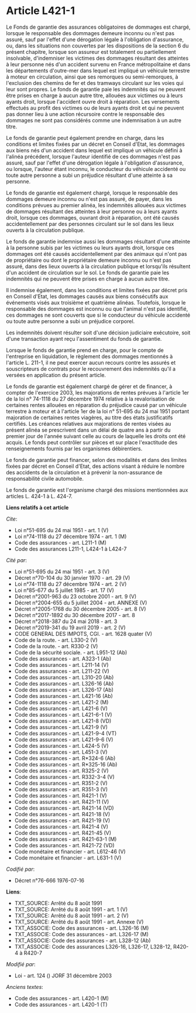 # Article L421-1

Le Fonds de garantie des assurances obligatoires de dommages est chargé, lorsque le responsable des dommages demeure inconnu
ou n'est pas assuré, sauf par l'effet d'une dérogation légale à l'obligation d'assurance, ou, dans les situations non
couvertes par les dispositions de la section 6 du présent chapitre, lorsque son assureur est totalement ou partiellement
insolvable, d'indemniser les victimes des dommages résultant des atteintes à leur personne nés d'un accident survenu en
France métropolitaine et dans les départements d'outre-mer dans lequel est impliqué un véhicule terrestre à moteur en
circulation, ainsi que ses remorques ou semi-remorques, à l'exclusion des chemins de fer et des tramways circulant sur les
voies qui leur sont propres. Le fonds de garantie paie les indemnités qui ne peuvent être prises en charge à aucun autre
titre, allouées aux victimes ou à leurs ayants droit, lorsque l'accident ouvre droit à réparation. Les versements effectués
au profit des victimes ou de leurs ayants droit et qui ne peuvent pas donner lieu à une action récursoire contre le
responsable des dommages ne sont pas considérés comme une indemnisation à un autre titre.

Le fonds de garantie peut également prendre en charge, dans les conditions et limites fixées par un décret en Conseil d'Etat,
les dommages aux biens nés d'un accident dans lequel est impliqué un véhicule défini à l'alinéa précédent, lorsque l'auteur
identifié de ces dommages n'est pas assuré, sauf par l'effet d'une dérogation légale à l'obligation d'assurance, ou lorsque,
l'auteur étant inconnu, le conducteur du véhicule accidenté ou toute autre personne a subi un préjudice résultant d'une
atteinte à sa personne.

Le fonds de garantie est également chargé, lorsque le responsable des dommages demeure inconnu ou n'est pas assuré, de payer,
dans les conditions prévues au premier alinéa, les indemnités allouées aux victimes de dommages résultant des atteintes à
leur personne ou à leurs ayants droit, lorsque ces dommages, ouvrant droit à réparation, ont été causés accidentellement par
des personnes circulant sur le sol dans les lieux ouverts à la circulation publique.

Le fonds de garantie indemnise aussi les dommages résultant d'une atteinte à la personne subis par les victimes ou leurs
ayants droit, lorsque ces dommages ont été causés accidentellement par des animaux qui n'ont pas de propriétaire ou dont le
propriétaire demeure inconnu ou n'est pas assuré, dans des lieux ouverts à la circulation publique et lorsqu'ils résultent
d'un accident de circulation sur le sol. Le fonds de garantie paie les indemnités qui ne peuvent être prises en charge à
aucun autre titre.

Il indemnise également, dans les conditions et limites fixées par décret pris en Conseil d'Etat, les dommages causés aux
biens consécutifs aux événements visés aux troisième et quatrième alinéas. Toutefois, lorsque le responsable des dommages est
inconnu ou que l'animal n'est pas identifié, ces dommages ne sont couverts que si le conducteur du véhicule accidenté ou
toute autre personne a subi un préjudice corporel.

Les indemnités doivent résulter soit d'une décision judiciaire exécutoire, soit d'une transaction ayant reçu l'assentiment du
fonds de garantie.

Lorsque le fonds de garantie prend en charge, pour le compte de l'entreprise en liquidation, le règlement des dommages
mentionnés à l'article L. 211-1, il ne peut exercer aucun recours contre les assurés et souscripteurs de contrats pour le
recouvrement des indemnités qu'il a versées en application du présent article.

Le fonds de garantie est également chargé de gérer et de financer, à compter de l'exercice 2003, les majorations de rentes
prévues à l'article 1er de la loi n° 74-1118 du 27 décembre 1974 relative à la revalorisation de certaines rentes allouées en
réparation du préjudice causé par un véhicule terrestre à moteur et à l'article 1er de la loi n° 51-695 du 24 mai 1951
portant majoration de certaines rentes viagères, au titre des états justificatifs certifiés. Les créances relatives aux
majorations de rentes visées au présent alinéa se prescrivent dans un délai de quatre ans à partir du premier jour de l'année
suivant celle au cours de laquelle les droits ont été acquis. Le fonds peut contrôler sur pièces et sur place l'exactitude
des renseignements fournis par les organismes débirentiers.

Le fonds de garantie peut financer, selon des modalités et dans des limites fixées par décret en Conseil d'Etat, des actions
visant à réduire le nombre des accidents de la circulation et à prévenir la non-assurance de responsabilité civile
automobile.

Le fonds de garantie est l'organisme chargé des missions mentionnées aux articles L. 424-1 à L. 424-7.

**Liens relatifs à cet article**

_Cite_:

  - Loi n°51-695 du 24 mai 1951 - art. 1 (V)
  - Loi n°74-1118 du 27 décembre 1974 - art. 1 (M)
  - Code des assurances - art. L211-1 (M)
  - Code des assurances L211-1, L424-1 à L424-7

_Cité par_:

  - Loi n°51-695 du 24 mai 1951 - art. 3 (V)
  - Décret n°70-104 du 30 janvier 1970 - art. 29 (V)
  - Loi n°74-1118 du 27 décembre 1974 - art. 2 (V)
  - Loi n°85-677 du 5 juillet 1985 - art. 17 (V)
  - Décret n°2001-963 du 23 octobre 2001 - art. 9 (V)
  - Décret n°2004-655 du 5 juillet 2004 - art. ANNEXE (V)
  - Décret n°2005-1768 du 30 décembre 2005 - art. 8 (V)
  - Décret n°2017-1892 du 30 décembre 2017 - art. 8
  - Décret n°2018-387 du 24 mai 2018 - art. 3
  - Décret n°2019-341 du 19 avril 2019 - art. 2 (V)
  - CODE GENERAL DES IMPOTS, CGI. - art. 1628 quater (V)
  - Code de la route. - art. L330-2 (V)
  - Code de la route. - art. R330-2 (V)
  - Code de la sécurité sociale. - art. L951-12 (Ab)
  - Code des assurances - art. A323-1 (Ab)
  - Code des assurances - art. L211-14 (V)
  - Code des assurances - art. L211-22 (V)
  - Code des assurances - art. L310-20 (Ab)
  - Code des assurances - art. L326-16 (Ab)
  - Code des assurances - art. L326-17 (Ab)
  - Code des assurances - art. L421-16 (Ab)
  - Code des assurances - art. L421-2 (M)
  - Code des assurances - art. L421-6 (V)
  - Code des assurances - art. L421-6-1 (V)
  - Code des assurances - art. L421-8 (VD)
  - Code des assurances - art. L421-9 (V)
  - Code des assurances - art. L421-9-4 (VT)
  - Code des assurances - art. L421-9-6 (V)
  - Code des assurances - art. L424-5 (V)
  - Code des assurances - art. L451-3 (V)
  - Code des assurances - art. R*324-6 (Ab)
  - Code des assurances - art. R*325-16 (Ab)
  - Code des assurances - art. R325-2 (V)
  - Code des assurances - art. R332-3-4 (V)
  - Code des assurances - art. R351-2 (V)
  - Code des assurances - art. R351-3 (V)
  - Code des assurances - art. R421-1 (V)
  - Code des assurances - art. R421-11 (V)
  - Code des assurances - art. R421-14 (VD)
  - Code des assurances - art. R421-18 (V)
  - Code des assurances - art. R421-19 (V)
  - Code des assurances - art. R421-4 (V)
  - Code des assurances - art. R421-45 (V)
  - Code des assurances - art. R421-63-1 (M)
  - Code des assurances - art. R421-72 (VD)
  - Code monétaire et financier - art. L612-46 (V)
  - Code monétaire et financier - art. L631-1 (V)

_Codifié par_:

  - Décret n°76-666 1976-07-16

**Liens**:

  - TXT_SOURCE: Arrêté du 8 août 1991
  - TXT_SOURCE: Arrêté du 8 août 1991 - art. 1 (V)
  - TXT_SOURCE: Arrêté du 8 août 1991 - art. 2 (V)
  - TXT_SOURCE: Arrêté du 8 août 1991 - art. Annexe (V)
  - TXT_ASSOCIE: Code des assurances - art. L326-16 (M)
  - TXT_ASSOCIE: Code des assurances - art. L326-17 (M)
  - TXT_ASSOCIE: Code des assurances - art. L328-12 (Ab)
  - TXT_ASSOCIE: Code des assurances L326-16, L326-17, L328-12, R420-4 à R420-7

_Modifié par_:

  - Loi - art. 124 () JORF 31 décembre 2003

_Anciens textes_:

  - Code des assurances - art. L420-1 (M)
  - Code des assurances - art. L420-1 (T)

